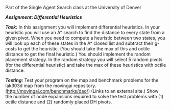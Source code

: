 Part of the Single Agent Search class at the University of Denver

***Assignment: Differential Heuristics***


***Task:***
In this assignment you will implement differential heuristics. In your heuristic you will use an A* search to find the distance to every state from a given pivot. When you need to compute a heuristic between two states, you will look up each of these states in the A* closed list and subtract their g-costs to get the heuristic. (You should take the max of this and octile distance to get the final heuristic.)
You should implement the random placement strategy. In the random strategy you will select 5 random pivots (for the differential heuristic) and take the max of these heuristics with octile distance.

***Testing:***
Test your program on the map and benchmark problems for the lak303d map from the movingai repository.  (http://movingai.com/benchmarks/dao/)
 (Links to an external site.)
Show the number of node expansions required to solve the test problems with (1) octile distance and (2) randomly placed DH pivots.